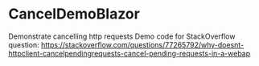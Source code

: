 # CancelDemoBlazor
Demonstrate cancelling http requests
Demo code for StackOverflow question:
https://stackoverflow.com/questions/77265792/why-doesnt-httpclient-cancelpendingrequests-cancel-pending-requests-in-a-webap

